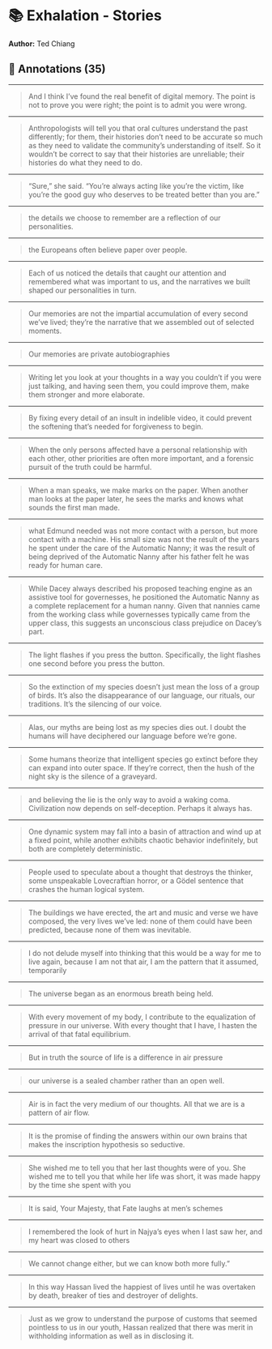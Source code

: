 # 📚 Exhalation - Stories

**Author:** Ted Chiang  

## 📝 Annotations (35)

---


> And I think I’ve found the real benefit of digital memory. The point is not to prove you were right; the point is to admit you were wrong.  

---


> Anthropologists will tell you that oral cultures understand the past differently; for them, their histories don’t need to be accurate so much as they need to validate the community’s understanding of itself. So it wouldn’t be correct to say that their histories are unreliable; their histories do what they need to do.  

---


> “Sure,” she said. “You’re always acting like you’re the victim, like you’re the good guy who deserves to be treated better than you are.”  

---


> the details we choose to remember are a reflection of our personalities.  

---


> the Europeans often believe paper over people.  

---


> Each of us noticed the details that caught our attention and remembered what was important to us, and the narratives we built shaped our personalities in turn.  

---


> Our memories are not the impartial accumulation of every second we’ve lived; they’re the narrative that we assembled out of selected moments.   

---


> Our memories are private autobiographies  

---


> Writing let you look at your thoughts in a way you couldn’t if you were just talking, and having seen them, you could improve them, make them stronger and more elaborate.  

---


> By fixing every detail of an insult in indelible video, it could prevent the softening that’s needed for forgiveness to begin.   

---


> When the only persons affected have a personal relationship with each other, other priorities are often more important, and a forensic pursuit of the truth could be harmful.  

---


> When a man speaks, we make marks on the paper. When another man looks at the paper later, he sees the marks and knows what sounds the first man made.  

---


>  what Edmund needed was not more contact with a person, but more contact with a machine. His small size was not the result of the years he spent under the care of the Automatic Nanny; it was the result of being deprived of the Automatic Nanny after his father felt he was ready for human care.   

---


> While Dacey always described his proposed teaching engine as an assistive tool for governesses, he positioned the Automatic Nanny as a complete replacement for a human nanny. Given that nannies came from the working class while governesses typically came from the upper class, this suggests an unconscious class prejudice on Dacey’s part.  

---


> The light flashes if you press the button. Specifically, the light flashes one second before you press the button.  

---


> So the extinction of my species doesn’t just mean the loss of a group of birds. It’s also the disappearance of our language, our rituals, our traditions. It’s the silencing of our voice.  

---


> Alas, our myths are being lost as my species dies out. I doubt the humans will have deciphered our language before we’re gone.  

---


> Some humans theorize that intelligent species go extinct before they can expand into outer space. If they’re correct, then the hush of the night sky is the silence of a graveyard.  

---


> and believing the lie is the only way to avoid a waking coma. Civilization now depends on self-deception. Perhaps it always has.
  

---


> One dynamic system may fall into a basin of attraction and wind up at a fixed point, while another exhibits chaotic behavior indefinitely, but both are completely deterministic.  

---


> People used to speculate about a thought that destroys the thinker, some unspeakable Lovecraftian horror, or a Gödel sentence that crashes the human logical system.  

---


> The buildings we have erected, the art and music and verse we have composed, the very lives we’ve led: none of them could have been predicted, because none of them was inevitable.  

---


> I do not delude myself into thinking that this would be a way for me to live again, because I am not that air, I am the pattern that it assumed, temporarily  

---


> The universe began as an enormous breath being held.  

---


> With every movement of my body, I contribute to the equalization of pressure in our universe. With every thought that I have, I hasten the arrival of that fatal equilibrium.  

---


> But in truth the source of life is a difference in air pressure  

---


> our universe is a sealed chamber rather than an open well.  

---


> Air is in fact the very medium of our thoughts. All that we are is a pattern of air flow.  

---


> It is the promise of finding the answers within our own brains that makes the inscription hypothesis so seductive.  

---


> She wished me to tell you that her last thoughts were of you. She wished me to tell you that while her life was short, it was made happy by the time she spent with you  

---


> It is said, Your Majesty, that Fate laughs at men’s schemes  

---


> I remembered the look of hurt in Najya’s eyes when I last saw her, and my heart was closed to others  

---


> We cannot change either, but we can know both more fully.”  

---


> In this way Hassan lived the happiest of lives until he was overtaken by death, breaker of ties and destroyer of delights.
  

---


> Just as we grow to understand the purpose of customs that seemed pointless to us in our youth, Hassan realized that there was merit in withholding information as well as in disclosing it.  

